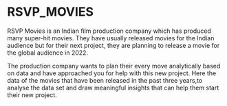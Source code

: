 # RSVP_MOVIES



RSVP Movies is an Indian film production company which has produced many super-hit movies. They have usually released movies for the Indian audience but for their next project, they are planning to release a movie for the global audience in 2022.

The production company wants to plan their every move analytically based on data and have approached you for help with this new project. Here the data of the movies that have been released in the past three years,to analyse the data set and draw meaningful insights that can help them start their new project.
